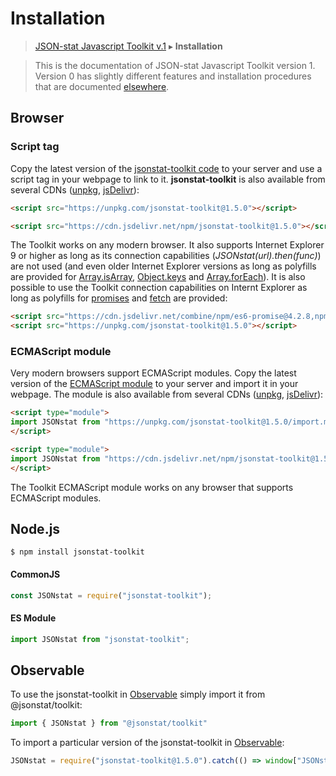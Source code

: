 # Installation

> [JSON-stat Javascript Toolkit v.1](https://github.com/jsonstat/toolkit/blob/master/README.md) ▸ **Installation**

<blockquote>This is the documentation of JSON-stat Javascript Toolkit version 1. Version 0 has slightly different features and installation procedures that are documented <a href="https://github.com/badosa/JSON-stat/wiki/Installation">elsewhere</a>.</blockquote>

## Browser

### Script tag

Copy the latest version of the [jsonstat-toolkit code](https://raw.githubusercontent.com/jsonstat/toolkit/master/iife.js) to your server and use a script tag in your webpage to link to it. <strong>jsonstat-toolkit</strong> is also available from several CDNs ([unpkg](https://unpkg.com), [jsDelivr](https://www.jsdelivr.com/)):

```html
<script src="https://unpkg.com/jsonstat-toolkit@1.5.0"></script>
```

```html
<script src="https://cdn.jsdelivr.net/npm/jsonstat-toolkit@1.5.0"></script>
```

The Toolkit works on any modern browser. It also supports Internet Explorer 9 or higher as long as its connection capabilities (*JSONstat(url).then(func)*) are not used (and even older Internet Explorer versions as long as polyfills are provided for [Array.isArray](https://developer.mozilla.org/en-US/docs/Web/JavaScript/Reference/Global_Objects/Array/isArray), [Object.keys](https://developer.mozilla.org/en-US/docs/Web/JavaScript/Reference/Global_Objects/Object/keys) and [Array.forEach](https://developer.mozilla.org/en-US/docs/Web/JavaScript/Reference/Global_Objects/Array/forEach)). It is also possible to use the Toolkit connection capabilities on Internt Explorer as long as polyfills for [promises](https://developer.mozilla.org/en-US/docs/Web/JavaScript/Reference/Global_Objects/Promise) and [fetch](https://developer.mozilla.org/en-US/docs/Web/API/Fetch_API) are provided:

```html
<script src="https://cdn.jsdelivr.net/combine/npm/es6-promise@4.2.8,npm/whatwg-fetch@3.0.0"></script>
<script src="https://unpkg.com/jsonstat-toolkit@1.5.0"></script>
```

### ECMAScript module

Very modern browsers support ECMAScript modules. Copy the latest version of the [ECMAScript module](https://raw.githubusercontent.com/jsonstat/toolkit/master/import.mjs) to your server and import it in your webpage. The module is also available from several CDNs ([unpkg](https://unpkg.com), [jsDelivr](https://www.jsdelivr.com/)):

```html
<script type="module">
import JSONstat from "https://unpkg.com/jsonstat-toolkit@1.5.0/import.mjs";
</script>
```

```html
<script type="module">
import JSONstat from "https://cdn.jsdelivr.net/npm/jsonstat-toolkit@1.5.0/import.mjs";
</script>
```

The Toolkit ECMAScript module works on any browser that supports ECMAScript modules.

## Node.js

```
$ npm install jsonstat-toolkit
```

#### CommonJS

```js
const JSONstat = require("jsonstat-toolkit");
```

#### ES Module

```js
import JSONstat from "jsonstat-toolkit";
```

## Observable

To use the jsonstat-toolkit in [Observable](https://observablehq.com/) simply import it from @jsonstat/toolkit:

```js
import { JSONstat } from "@jsonstat/toolkit"
```

To import a particular version of the jsonstat-toolkit in [Observable](https://observablehq.com/):

```js
JSONstat = require("jsonstat-toolkit@1.5.0").catch(() => window["JSONstat"])
```

